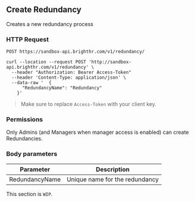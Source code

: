 ## Create Redundancy

Creates a new redundancy process

### HTTP Request

`POST https://sandbox-api.brighthr.com/v1/redundancy/`

```shell
curl --location --request POST 'http://sandbox-api.brighthr.com/v1/redundancy' \
  --header "Authorization: Bearer Access-Token"
  --header 'Content-Type: application/json' \
  --data-raw '  {
      "RedundancyName": "Redundancy"
    }'
```
> Make sure to replace `Access-Token` with your client key.

### Permissions

Only Admins (and Managers when manager access is enabled) can create Redundancies.

### Body parameters

Parameter | Description
--------- | -----------
RedundancyName | Unique name for the redundancy

<aside class="notice">
This section is <code>WIP</code>.
</aside>
